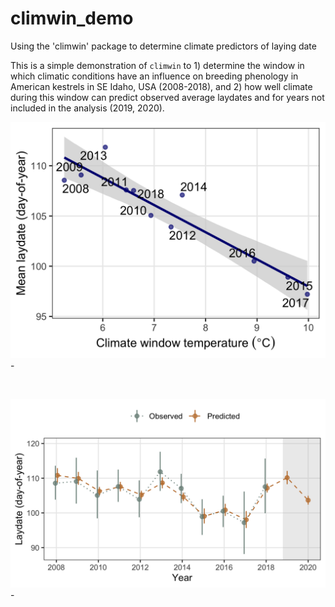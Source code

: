 # climwin_demo
Using the 'climwin' package to determine climate predictors of laying date

This is a simple demonstration of `climwin` to 1) determine the window in which climatic conditions have an influence on breeding phenology in American kestrels in SE Idaho, USA (2008-2018), and 2) how well climate during this window can predict observed average laydates and for years not included in the analysis (2019, 2020).

<img src="/figures/ribbon.png" width="800" />-

<br>  

<img src="/figures/predictions_2020.png" width="800" />-
